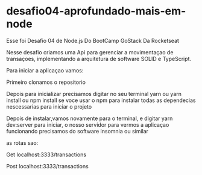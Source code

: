# desafio04-aprofundado-mais-em-node
Esse foi Desafio 04 de Node.js Do BootCamp GoStack Da Rocketseat

Nesse desafio criamos uma Api para gerenciar a movimentaçao de transaçoes, implementando a arquitetura de software SOLID e TypeScript.


Para iniciar a aplicaçao vamos:

Primeiro clonamos o repositorio

Depois para inicializar precisamos digitar no seu terminal yarn ou yarn install ou npm install se voce usar o npm
para instalar todas as dependecias nescessarias para iniciar o projeto

Depois de instalar,vamos novamente para o terminal, e digitar yarn dev:server para iniciar, o nosso servidor
para vermos a aplicaçao funcionando precisamos do software insomnia ou similar

as rotas sao:

Get localhost:3333/transactions

Post localhost:3333/transactions





